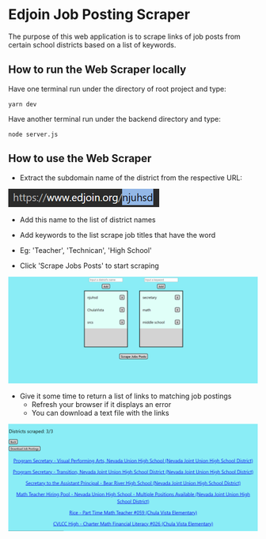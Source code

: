 # Edjoin Job Posting Scraper

The purpose of this web application is to scrape links of job posts from certain school districts based on a list of keywords.

## How to run the Web Scraper locally

Have one terminal run under the directory of root project and type:

```
yarn dev
```

Have another terminal run under the backend directory and type:

```
node server.js
```

## How to use the Web Scraper

- Extract the subdomain name of the district from the respective URL:

<img src="public/subdomain.png" alt="Find district name as the URL subdomain">

- Add this name to the list of district names

- Add keywords to the list scrape job titles that have the word
- Eg: 'Teacher', 'Technican', 'High School'

- Click 'Scrape Jobs Posts' to start scraping

<img src="public/listpage.png" alt="Page to add district names and keywords for scraping">

- Give it some time to return a list of links to matching job postings
  - Refresh your browser if it displays an error
  - You can download a text file with the links

<img src="public/resultspage.png" alt="Page with scraped links to matched job postings">


